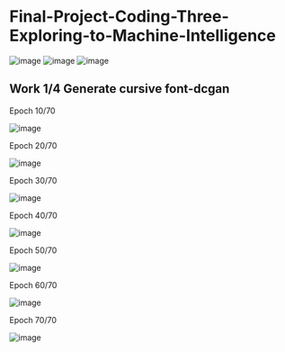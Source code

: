 # Final-Project-Coding-Three-Exploring-to-Machine-Intelligence

![image](https://github.com/luoq03/Final-Project-Coding-Three-Exploring-to-Machine-Intelligence/assets/57748663/026a51b0-7684-4265-9fdf-0ba59eb6edd7)
![image](https://github.com/luoq03/Final-Project-Coding-Three-Exploring-to-Machine-Intelligence/assets/57748663/19a2a2c4-a1da-43f4-b9bb-4cba4a1a6ce3)
![image](https://github.com/luoq03/Final-Project-Coding-Three-Exploring-to-Machine-Intelligence/assets/57748663/d0fc2729-378d-4a9b-b4de-f7e09d126bb7)


## Work 1/4 Generate cursive font-dcgan ##

Epoch 10/70

![image](https://github.com/luoq03/Final-Project-Coding-Three-Exploring-to-Machine-Intelligence/assets/57748663/d8a38714-091e-4efe-ab9d-6ca5d8e121af)

Epoch 20/70

![image](https://github.com/luoq03/Final-Project-Coding-Three-Exploring-to-Machine-Intelligence/assets/57748663/36ecf015-1d72-45d1-b635-5792c98c5a8d)

Epoch 30/70

![image](https://github.com/luoq03/Final-Project-Coding-Three-Exploring-to-Machine-Intelligence/assets/57748663/cf8163ef-861c-478c-bdf8-d061b5984e59)

Epoch 40/70

![image](https://github.com/luoq03/Final-Project-Coding-Three-Exploring-to-Machine-Intelligence/assets/57748663/b24cdb2c-3974-4b72-bee7-07b72fabc0f9)

Epoch 50/70

![image](https://github.com/luoq03/Final-Project-Coding-Three-Exploring-to-Machine-Intelligence/assets/57748663/9ff3cf36-69c9-47e4-a6f4-6fbfac475e98)

Epoch 60/70

![image](https://github.com/luoq03/Final-Project-Coding-Three-Exploring-to-Machine-Intelligence/assets/57748663/54994eca-450f-439a-b814-e9ceaf338eb8)

Epoch 70/70

![image](https://github.com/luoq03/Final-Project-Coding-Three-Exploring-to-Machine-Intelligence/assets/57748663/533d027f-4faa-4c4e-9734-5acc4639e2bf)

